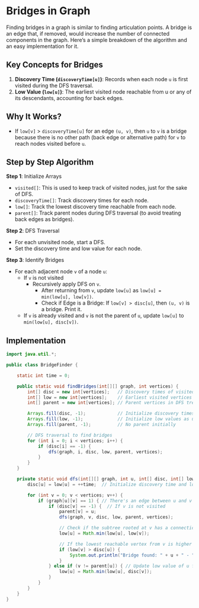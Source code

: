 # Bridges in Graph

Finding bridges in a graph is similar to finding articulation points. A bridge is an edge that, if removed, would increase the number of connected components in the graph. Here’s a simple breakdown of the algorithm and an easy implementation for it.

## Key Concepts for Bridges

1.  **Discovery Time (`discoveryTime[u]`)**: Records when each node `u` is first visited during the DFS traversal.
2.  **Low Value (`low[u]`)**: The earliest visited node reachable from u or any of its descendants, accounting for back edges.

## Why It Works?

- If `low[v]` > `discoveryTime[u]` for an edge `(u, v)`, then `u` to `v` is a bridge because there is no other path (back edge or alternative path) for `v` to reach nodes visited before `u`.

## Step by Step Algorithm

**Step 1**: Initialize Arrays

- `visited[]`: This is used to keep track of visited nodes, just for the sake of DFS.
- `discoveryTime[]`: Track discovery times for each node.
- `low[]`: Track the lowest discovery time reachable from each node.
- `parent[]`: Track parent nodes during DFS traversal (to avoid treating back edges as bridges).

**Step 2**: DFS Traversal

- For each unvisited node, start a DFS.
- Set the discovery time and low value for each node.

**Step 3**: Identify Bridges

- For each adjacent node `v` of a node `u`:
  - If `v` is not visited
    - Recursively apply DFS on `v`.
      - After returning from `v`, update `low[u]` as `low[u] = min(low[u], low[v])`.
      - Check if Edge is a Bridge: If `low[v] > disc[u]`, then `(u, v)` is a bridge. Print it.
  - If `v` is already visited and `v` is not the parent of `u`, update `low[u]` to `min(low[u], disc[v])`.

## Implementation

```java
import java.util.*;

public class BridgeFinder {

    static int time = 0;

    public static void findBridges(int[][] graph, int vertices) {
        int[] disc = new int[vertices];   // Discovery times of visited vertices
        int[] low = new int[vertices];    // Earliest visited vertices reachable
        int[] parent = new int[vertices]; // Parent vertices in DFS tree

        Arrays.fill(disc, -1);            // Initialize discovery times as unvisited
        Arrays.fill(low, -1);             // Initialize low values as unvisited
        Arrays.fill(parent, -1);          // No parent initially

        // DFS traversal to find bridges
        for (int i = 0; i < vertices; i++) {
            if (disc[i] == -1) {
                dfs(graph, i, disc, low, parent, vertices);
            }
        }
    }

    private static void dfs(int[][] graph, int u, int[] disc, int[] low, int[] parent, int vertices) {
        disc[u] = low[u] = ++time;  // Initialize discovery time and low value for u

        for (int v = 0; v < vertices; v++) {
            if (graph[u][v] == 1) { // There's an edge between u and v
                if (disc[v] == -1) {  // If v is not visited
                    parent[v] = u;
                    dfs(graph, v, disc, low, parent, vertices);

                    // Check if the subtree rooted at v has a connection back to one of u's ancestors
                    low[u] = Math.min(low[u], low[v]);

                    // If the lowest reachable vertex from v is higher than discovery time of u, (u, v) is a bridge
                    if (low[v] > disc[u]) {
                        System.out.println("Bridge found: " + u + " - " + v);
                    }
                } else if (v != parent[u]) { // Update low value of u for back edge
                    low[u] = Math.min(low[u], disc[v]);
                }
            }
        }
    }
}
```
